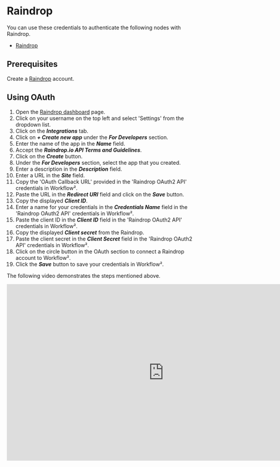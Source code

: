 # Raindrop

You can use these credentials to authenticate the following nodes with Raindrop.
- [Raindrop](/workflow/integrations/nodes/workflow-nodes-base.raindrop/)

## Prerequisites

Create a [Raindrop](https://raindrop.io/) account.

## Using OAuth

<!-- !!! tip ⛅️ Note fordoc2app.cloudintegration.eu users
    You'll only need to enter the Credentials Name and click on the circle button in the OAuth section to connect your Raindrop account to Workflow².
 -->

1. Open the [Raindrop dashboard](https://app.raindrop.io/my/0) page.
2. Click on your username on the top left and select 'Settings' from the dropdown list.
3. Click on the ***Integrations*** tab.
4. Click on ***+ Create new app*** under the ***For Developers*** section.
5. Enter the name of the app in the ***Name*** field.
6. Accept the ***Raindrop.io API Terms and Guidelines***.
7. Click on the ***Create*** button.
8. Under the ***For Developers*** section, select the app that you created.
9. Enter a description in the ***Description*** field.
10. Enter a URL in the ***Site*** field.
11. Copy the 'OAuth Callback URL' provided in the 'Raindrop OAuth2 API' credentials in Workflow².
12. Paste the URL in the ***Redirect URI*** field and click on the ***Save*** button.
13. Copy the displayed ***Client ID***.
14. Enter a name for your credentials in the ***Credentials Name*** field in the 'Raindrop OAuth2 API' credentials in Workflow².
15. Paste the client ID in the ***Client ID*** field in the 'Raindrop OAuth2 API' credentials in Workflow².
16. Copy the displayed ***Client secret*** from the Raindrop.
17. Paste the client secret in the ***Client Secret*** field in the 'Raindrop OAuth2 API' credentials in Workflow².
18. Click on the circle button in the OAuth section to connect a Raindrop account to Workflow².
19. Click the ***Save*** button to save your credentials in Workflow².

The following video demonstrates the steps mentioned above.

<div class="video-container">
<iframe width="840" height="472.5" src="https://www.youtube.com/embed/O-8Idq2WCu0" frameborder="0" allow="accelerometer; autoplay; clipboard-write; encrypted-media; gyroscope; picture-in-picture" allowfullscreen></iframe>
</div>
